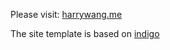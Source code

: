 Please visit: [harrywang.me](http://harrywang.me)

The site template is based on [indigo](https://github.com/sergiokopplin/indigo)
